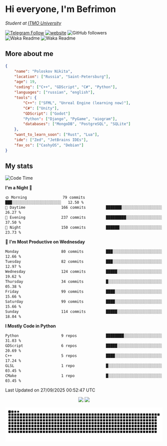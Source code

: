 # Hi everyone, I'm Befrimon
*Student at [ITMO University](https://itmo.ru/)*

[![Telegram Follow](https://img.shields.io/badge/Telegram-2CA5E0?style=flat-squeare&logo=telegram&logoColor=white)](https://t.me/bigtoad_tavern)
[![website](https://img.shields.io/badge/Website-2CA5E0?style=flat-squeare&logo=google-chrome&logoColor=white&color=320142)](https://bfn-dev.ru/)
![GitHub followers](https://img.shields.io/github/followers/Befrimon?label=Follow&style=social)
<br>
![Waka Readme](https://github.com/Befrimon/Befrimon/workflows/WakaReadme/badge.svg)
![Waka Readme](https://github.com/Befrimon/Befrimon/workflows/snake/badge.svg)

## More about me
``` JSON
{
    "name": "Poloskov Nikita",
    "location": ["Russia", "Saint-Petersburg"],
    "age": 19,
    "coding": ["C++", "GDScript", "C#", "Python"],
    "languages": ["russian", "english"],
    "tools": {
        "C++": ["SFML", "Unreal Engine (learning now)"],
        "C#": ["Unity"],
        "GDScript": ["Godot"]
        "Python": ["Django", "PyGame", "aiogram"],
        "databases": ["MongoDB", "PostgreSQL", "SQLite"]
    },
    "want_to_learn_soon": ["Rust", "Lua"],
    "ide": ["Zed", "JetBrains IDEs"],
    "fav_os": ["CashyOS", "Debian"]
}
```

## My stats
<!--START_SECTION:waka-->
![Code Time](http://img.shields.io/badge/Code%20Time-9%20hrs%2046%20mins-blue)

**I'm a Night 🦉** 

```text
🌞 Morning                79 commits          ███░░░░░░░░░░░░░░░░░░░░░░   12.50 % 
🌆 Daytime                166 commits         ███████░░░░░░░░░░░░░░░░░░   26.27 % 
🌃 Evening                237 commits         █████████░░░░░░░░░░░░░░░░   37.50 % 
🌙 Night                  150 commits         ██████░░░░░░░░░░░░░░░░░░░   23.73 % 
```
📅 **I'm Most Productive on Wednesday** 

```text
Monday                   80 commits          ███░░░░░░░░░░░░░░░░░░░░░░   12.66 % 
Tuesday                  82 commits          ███░░░░░░░░░░░░░░░░░░░░░░   12.97 % 
Wednesday                124 commits         █████░░░░░░░░░░░░░░░░░░░░   19.62 % 
Thursday                 34 commits          █░░░░░░░░░░░░░░░░░░░░░░░░   05.38 % 
Friday                   99 commits          ████░░░░░░░░░░░░░░░░░░░░░   15.66 % 
Saturday                 99 commits          ████░░░░░░░░░░░░░░░░░░░░░   15.66 % 
Sunday                   114 commits         █████░░░░░░░░░░░░░░░░░░░░   18.04 % 
```


**I Mostly Code in Python** 

```text
Python                   9 repos             ████████░░░░░░░░░░░░░░░░░   31.03 % 
GDScript                 6 repos             █████░░░░░░░░░░░░░░░░░░░░   20.69 % 
C++                      5 repos             ████░░░░░░░░░░░░░░░░░░░░░   17.24 % 
GLSL                     1 repo              █░░░░░░░░░░░░░░░░░░░░░░░░   03.45 % 
CMake                    1 repo              █░░░░░░░░░░░░░░░░░░░░░░░░   03.45 % 
```




 Last Updated on 27/09/2025 00:52:47 UTC
<!--END_SECTION:waka-->

<div align=center>
    <img src="https://github-readme-stats.vercel.app/api?username=Befrimon&rank_icon=github&hide_border=true&show_icons=true&bg_color=0d1117&text_color=fff">
    <img src="https://github-readme-stats.vercel.app/api/top-langs/?username=Befrimon&layout=compact&hide_border=true&show_icons=true&bg_color=0d1117&text_color=fff">
    <!--
    <img src="https://gh.uoc.run.place/api?username=Befrimon&hide_border=true&show_icons=true&bg_color=0d1117&text_color=fff">
    <img src="https://gh.uoc.run.place/api/top-langs/?username=Befrimon&layout=compact&hide_border=true&show_icons=true&bg_color=0d1117&text_color=fff">
    -->
</p>


<picture>
  <source media="(prefers-color-scheme: dark)" srcset="https://raw.githubusercontent.com/Befrimon/Befrimon/output/github-snake-dark.svg">
  <source media="(prefers-color-scheme: light)" srcset="https://raw.githubusercontent.com/Befrimon/Befrimon/output/github-snake.svg">
  <img alt="github contribution grid snake animation" src="https://raw.githubusercontent.com/Befrimon/Befrimon/output/github-snake.svg">
</picture>
